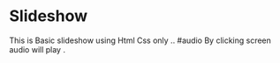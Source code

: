 # Slideshow
This is Basic slideshow using Html Css only ..
#audio
By clicking screen audio will play .
